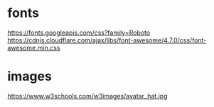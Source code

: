 # fonts
https://fonts.googleapis.com/css?family=Roboto
https://cdnjs.cloudflare.com/ajax/libs/font-awesome/4.7.0/css/font-awesome.min.css

# images
https://www.w3schools.com/w3images/avatar_hat.jpg
